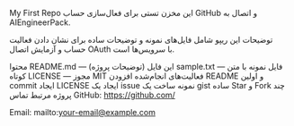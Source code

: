 My First Repo
این مخزن تستی برای فعال‌سازی حساب GitHub و اتصال به AIEngineerPack.

توضیحات
این ریپو شامل فایل‌های نمونه و توضیحات ساده برای نشان دادن فعالیت حساب و آزمایش اتصال OAuth با سرویس‌ها است.

محتوا
README.md — این فایل (توضیحات پروژه)
sample.txt — فایل نمونه با متن کوتاه
LICENSE — مجوز MIT
فعالیت‌های انجام‌شده
افزودن README و اولین commit
ایجاد LICENSE
ایجاد یک issue نمونه
ساخت یک gist ساده
Star و Fork چند پروژه مرتبط
تماس
GitHub: https://github.com/<REZAHOSEINI1212>

Email: mailto:your-email@example.com
